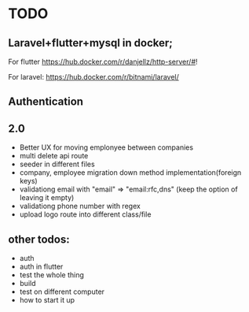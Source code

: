 # TODO

## Laravel+flutter+mysql in docker;
For flutter
https://hub.docker.com/r/danjellz/http-server/#!

For laravel:
https://hub.docker.com/r/bitnami/laravel/

## Authentication

## 2.0
 - Better UX for moving emplonyee between companies
 - multi delete api route
 - seeder in different files
 - company, employee migration down method implementation(foreign keys)
 - validationg email with "email" => "email:rfc,dns" (keep the option of leaving it empty)
 - validationg phone number with regex
 - upload logo route into different class/file

## other todos:
 - auth
 - auth in flutter
 - test the whole thing
 - build
 - test on different computer
 - how to start it up

